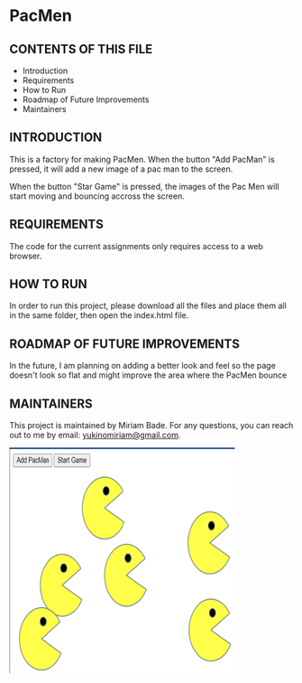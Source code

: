  # PacMen

CONTENTS OF THIS FILE
---------------------

 * Introduction
 * Requirements
 * How to Run
 * Roadmap of Future Improvements
 * Maintainers
 
 INTRODUCTION
------------

This is a factory for making PacMen. When the button "Add PacMan" is pressed, it will add a new image of a pac man to the screen.

When the button "Star Game" is pressed, the images of the Pac Men will start moving and bouncing accross the screen.

REQUIREMENTS
------------
The code for the current assignments only requires access to a web browser.

HOW TO RUN
------------
In order to run this project, please download all the files and place them all in the same folder, then open the index.html file. 

ROADMAP OF FUTURE IMPROVEMENTS
-----------
In the future, I am planning on adding a better look and feel so the page doesn't look so flat and might improve the area where the PacMen bounce

MAINTAINERS
------------
This project is maintained by Miriam Bade.
For any questions, you can reach out to me by email: yukinomiriam@gmail.com.

![alt text](https://github.com/yukinomiriam/mit-pac-men/blob/main/images/PacMenGame.png)

